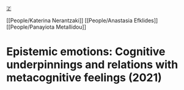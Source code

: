 [🇿](zotero://select/library/items/PHYPIIAK)

[[People/Katerina Nerantzaki]] [[People/Anastasia Efklides]] [[People/Panayiota Metallidou]] 
# Epistemic emotions: Cognitive underpinnings and relations with metacognitive feelings (2021)

